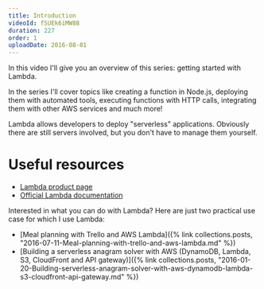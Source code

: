 ```yaml
---
title: Introduction
videoId: fSUEk6iMW88
duration: 227
order: 1
uploadDate: 2016-08-01
---
```


In this video I'll give you an overview of this series: getting started with Lambda.

In the series I'll cover topics like creating a function in Node.js, deploying them with automated tools, executing functions with HTTP calls, integrating them with other AWS services and much more!

Lambda allows developers to deploy "serverless" applications. Obviously there are still servers involved, but you don't have to manage them yourself.


# Useful resources
* <a href="https://aws.amazon.com/lambda/details/" target="_blank">Lambda product page</a>
* <a href="http://docs.aws.amazon.com/lambda/latest/dg/welcome.html" target="_blank">Official Lambda documentation</a>

Interested in what you can do with Lambda? Here are just two practical use case for which I use Lambda:

* [Meal planning with Trello and AWS Lambda]({% link collections.posts, "2016-07-11-Meal-planning-with-trello-and-aws-lambda.md" %})
* [Building a serverless anagram solver with AWS (DynamoDB, Lambda, S3, CloudFront and API gateway)]({% link collections.posts, "2016-01-20-Building-serverless-anagram-solver-with-aws-dynamodb-lambda-s3-cloudfront-api-gateway.md" %})